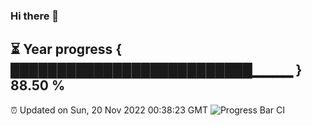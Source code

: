 ### Hi there 👋
⏳ Year progress { ██████████████████████████▁▁▁▁ } 88.50 %
---
⏰ Updated on Sun, 20 Nov 2022 00:38:23 GMT
![Progress Bar CI](https://github.com/Moyi321/Moyi321/workflows/Progress%20Bar%20CI/badge.svg)

